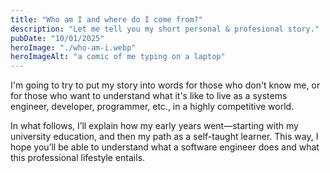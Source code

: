```yaml
---
title: "Who am I and where do I come from?"
description: "Let me tell you my short personal & profesional story."
pubDate: "10/01/2025"
heroImage: "./who-am-i.webp"
heroImageAlt: "a comic of me typing on a laptop"
---
```


I'm going to try to put my story into words for those who don't know me, or for those who want to understand what it's like to live as a systems engineer, developer, programmer, etc., in a highly competitive world.

In what follows, I’ll explain how my early years went—starting with my university education, and then my path as a self-taught learner. This way, I hope you’ll be able to understand what a software engineer does and what this professional lifestyle entails.
